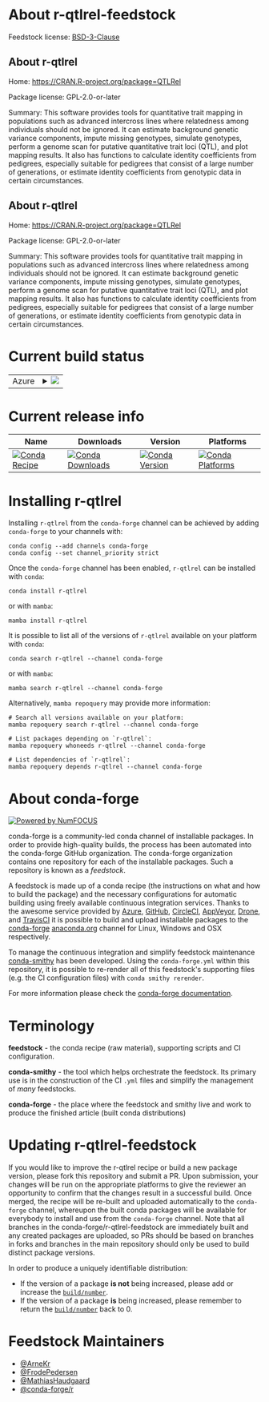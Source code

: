 About r-qtlrel-feedstock
========================

Feedstock license: [BSD-3-Clause](https://github.com/conda-forge/r-qtlrel-feedstock/blob/main/LICENSE.txt)


About r-qtlrel
--------------

Home: https://CRAN.R-project.org/package=QTLRel

Package license: GPL-2.0-or-later

Summary: This software provides tools for quantitative trait mapping in populations such as advanced intercross lines where relatedness among individuals should not be ignored. It can estimate background genetic variance components, impute missing genotypes, simulate genotypes, perform a genome scan for putative quantitative trait loci (QTL), and plot mapping results. It also has functions to calculate identity coefficients from pedigrees, especially suitable for pedigrees that consist of a large number of generations, or estimate identity coefficients from genotypic data in certain circumstances.

About r-qtlrel
--------------

Home: https://CRAN.R-project.org/package=QTLRel

Package license: GPL-2.0-or-later

Summary: This software provides tools for quantitative trait mapping in populations such as advanced intercross lines where relatedness among individuals should not be ignored. It can estimate background genetic variance components, impute missing genotypes, simulate genotypes, perform a genome scan for putative quantitative trait loci (QTL), and plot mapping results. It also has functions to calculate identity coefficients from pedigrees, especially suitable for pedigrees that consist of a large number of generations, or estimate identity coefficients from genotypic data in certain circumstances.

Current build status
====================


<table>
    
  <tr>
    <td>Azure</td>
    <td>
      <details>
        <summary>
          <a href="https://dev.azure.com/conda-forge/feedstock-builds/_build/latest?definitionId=3462&branchName=main">
            <img src="https://dev.azure.com/conda-forge/feedstock-builds/_apis/build/status/r-qtlrel-feedstock?branchName=main">
          </a>
        </summary>
        <table>
          <thead><tr><th>Variant</th><th>Status</th></tr></thead>
          <tbody><tr>
              <td>linux_64_r_base4.4</td>
              <td>
                <a href="https://dev.azure.com/conda-forge/feedstock-builds/_build/latest?definitionId=3462&branchName=main">
                  <img src="https://dev.azure.com/conda-forge/feedstock-builds/_apis/build/status/r-qtlrel-feedstock?branchName=main&jobName=linux&configuration=linux%20linux_64_r_base4.4" alt="variant">
                </a>
              </td>
            </tr><tr>
              <td>linux_64_r_base4.5</td>
              <td>
                <a href="https://dev.azure.com/conda-forge/feedstock-builds/_build/latest?definitionId=3462&branchName=main">
                  <img src="https://dev.azure.com/conda-forge/feedstock-builds/_apis/build/status/r-qtlrel-feedstock?branchName=main&jobName=linux&configuration=linux%20linux_64_r_base4.5" alt="variant">
                </a>
              </td>
            </tr><tr>
              <td>osx_64_r_base4.4</td>
              <td>
                <a href="https://dev.azure.com/conda-forge/feedstock-builds/_build/latest?definitionId=3462&branchName=main">
                  <img src="https://dev.azure.com/conda-forge/feedstock-builds/_apis/build/status/r-qtlrel-feedstock?branchName=main&jobName=osx&configuration=osx%20osx_64_r_base4.4" alt="variant">
                </a>
              </td>
            </tr><tr>
              <td>osx_64_r_base4.5</td>
              <td>
                <a href="https://dev.azure.com/conda-forge/feedstock-builds/_build/latest?definitionId=3462&branchName=main">
                  <img src="https://dev.azure.com/conda-forge/feedstock-builds/_apis/build/status/r-qtlrel-feedstock?branchName=main&jobName=osx&configuration=osx%20osx_64_r_base4.5" alt="variant">
                </a>
              </td>
            </tr><tr>
              <td>win_64_r_base4.4</td>
              <td>
                <a href="https://dev.azure.com/conda-forge/feedstock-builds/_build/latest?definitionId=3462&branchName=main">
                  <img src="https://dev.azure.com/conda-forge/feedstock-builds/_apis/build/status/r-qtlrel-feedstock?branchName=main&jobName=win&configuration=win%20win_64_r_base4.4" alt="variant">
                </a>
              </td>
            </tr><tr>
              <td>win_64_r_base4.5</td>
              <td>
                <a href="https://dev.azure.com/conda-forge/feedstock-builds/_build/latest?definitionId=3462&branchName=main">
                  <img src="https://dev.azure.com/conda-forge/feedstock-builds/_apis/build/status/r-qtlrel-feedstock?branchName=main&jobName=win&configuration=win%20win_64_r_base4.5" alt="variant">
                </a>
              </td>
            </tr>
          </tbody>
        </table>
      </details>
    </td>
  </tr>
</table>

Current release info
====================

| Name | Downloads | Version | Platforms |
| --- | --- | --- | --- |
| [![Conda Recipe](https://img.shields.io/badge/recipe-r--qtlrel-green.svg)](https://anaconda.org/conda-forge/r-qtlrel) | [![Conda Downloads](https://img.shields.io/conda/dn/conda-forge/r-qtlrel.svg)](https://anaconda.org/conda-forge/r-qtlrel) | [![Conda Version](https://img.shields.io/conda/vn/conda-forge/r-qtlrel.svg)](https://anaconda.org/conda-forge/r-qtlrel) | [![Conda Platforms](https://img.shields.io/conda/pn/conda-forge/r-qtlrel.svg)](https://anaconda.org/conda-forge/r-qtlrel) |

Installing r-qtlrel
===================

Installing `r-qtlrel` from the `conda-forge` channel can be achieved by adding `conda-forge` to your channels with:

```
conda config --add channels conda-forge
conda config --set channel_priority strict
```

Once the `conda-forge` channel has been enabled, `r-qtlrel` can be installed with `conda`:

```
conda install r-qtlrel
```

or with `mamba`:

```
mamba install r-qtlrel
```

It is possible to list all of the versions of `r-qtlrel` available on your platform with `conda`:

```
conda search r-qtlrel --channel conda-forge
```

or with `mamba`:

```
mamba search r-qtlrel --channel conda-forge
```

Alternatively, `mamba repoquery` may provide more information:

```
# Search all versions available on your platform:
mamba repoquery search r-qtlrel --channel conda-forge

# List packages depending on `r-qtlrel`:
mamba repoquery whoneeds r-qtlrel --channel conda-forge

# List dependencies of `r-qtlrel`:
mamba repoquery depends r-qtlrel --channel conda-forge
```


About conda-forge
=================

[![Powered by
NumFOCUS](https://img.shields.io/badge/powered%20by-NumFOCUS-orange.svg?style=flat&colorA=E1523D&colorB=007D8A)](https://numfocus.org)

conda-forge is a community-led conda channel of installable packages.
In order to provide high-quality builds, the process has been automated into the
conda-forge GitHub organization. The conda-forge organization contains one repository
for each of the installable packages. Such a repository is known as a *feedstock*.

A feedstock is made up of a conda recipe (the instructions on what and how to build
the package) and the necessary configurations for automatic building using freely
available continuous integration services. Thanks to the awesome service provided by
[Azure](https://azure.microsoft.com/en-us/services/devops/), [GitHub](https://github.com/),
[CircleCI](https://circleci.com/), [AppVeyor](https://www.appveyor.com/),
[Drone](https://cloud.drone.io/welcome), and [TravisCI](https://travis-ci.com/)
it is possible to build and upload installable packages to the
[conda-forge](https://anaconda.org/conda-forge) [anaconda.org](https://anaconda.org/)
channel for Linux, Windows and OSX respectively.

To manage the continuous integration and simplify feedstock maintenance
[conda-smithy](https://github.com/conda-forge/conda-smithy) has been developed.
Using the ``conda-forge.yml`` within this repository, it is possible to re-render all of
this feedstock's supporting files (e.g. the CI configuration files) with ``conda smithy rerender``.

For more information please check the [conda-forge documentation](https://conda-forge.org/docs/).

Terminology
===========

**feedstock** - the conda recipe (raw material), supporting scripts and CI configuration.

**conda-smithy** - the tool which helps orchestrate the feedstock.
                   Its primary use is in the construction of the CI ``.yml`` files
                   and simplify the management of *many* feedstocks.

**conda-forge** - the place where the feedstock and smithy live and work to
                  produce the finished article (built conda distributions)


Updating r-qtlrel-feedstock
===========================

If you would like to improve the r-qtlrel recipe or build a new
package version, please fork this repository and submit a PR. Upon submission,
your changes will be run on the appropriate platforms to give the reviewer an
opportunity to confirm that the changes result in a successful build. Once
merged, the recipe will be re-built and uploaded automatically to the
`conda-forge` channel, whereupon the built conda packages will be available for
everybody to install and use from the `conda-forge` channel.
Note that all branches in the conda-forge/r-qtlrel-feedstock are
immediately built and any created packages are uploaded, so PRs should be based
on branches in forks and branches in the main repository should only be used to
build distinct package versions.

In order to produce a uniquely identifiable distribution:
 * If the version of a package **is not** being increased, please add or increase
   the [``build/number``](https://docs.conda.io/projects/conda-build/en/latest/resources/define-metadata.html#build-number-and-string).
 * If the version of a package **is** being increased, please remember to return
   the [``build/number``](https://docs.conda.io/projects/conda-build/en/latest/resources/define-metadata.html#build-number-and-string)
   back to 0.

Feedstock Maintainers
=====================

* [@ArneKr](https://github.com/ArneKr/)
* [@FrodePedersen](https://github.com/FrodePedersen/)
* [@MathiasHaudgaard](https://github.com/MathiasHaudgaard/)
* [@conda-forge/r](https://github.com/orgs/conda-forge/teams/r/)

